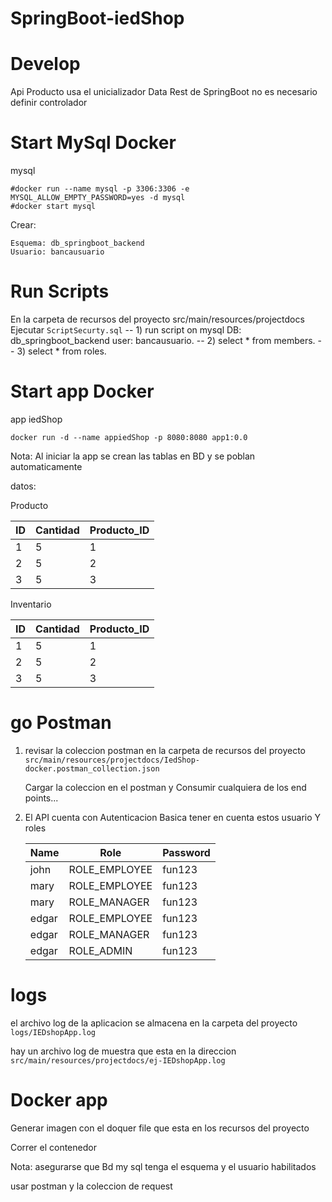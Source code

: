# SpringBoot-iedShop

# Develop

Api Producto usa el unicializador Data Rest de SpringBoot no es necesario definir controlador 



# Start MySql Docker

mysql 

```
#docker run --name mysql -p 3306:3306 -e MYSQL_ALLOW_EMPTY_PASSWORD=yes -d mysql
#docker start mysql
```
Crear:

`Esquema: db_springboot_backend`   
`Usuario: bancausuario`

# Run Scripts

En la carpeta de recursos del proyecto src/main/resources/projectdocs
Ejecutar `ScriptSecurty.sql`
-- 1) run script on mysql DB: db_springboot_backend user: bancausuario.
-- 2) select * from members.
-- 3) select * from roles.


# Start app Docker

app iedShop

```
docker run -d --name appiedShop -p 8080:8080 app1:0.0
```

Nota: Al iniciar la app se crean las tablas en BD y se poblan automaticamente

datos:

Producto

| ID | Cantidad | Producto_ID |
|----|----------|-------------|
| 1  | 5        | 1           |
| 2  | 5        | 2           |
| 3  | 5        | 3           |


Inventario

| ID | Cantidad | Producto_ID |
|----|----------|-------------|
| 1  | 5        | 1           |
| 2  | 5        | 2           |
| 3  | 5        | 3           |





# go Postman 

1) revisar la coleccion postman en la carpeta de recursos del proyecto  `src/main/resources/projectdocs/IedShop-docker.postman_collection.json `
   
     Cargar la coleccion en el postman y Consumir cualquiera de los end points...



2) El API cuenta con Autenticacion Basica 
   tener en cuenta  estos usuario  Y roles 


   | Name  | Role          | Password |
   |-------|---------------|----------|
   | john  | ROLE_EMPLOYEE | fun123   |
   | mary  | ROLE_EMPLOYEE | fun123   |
   | mary  | ROLE_MANAGER  | fun123   |
   | edgar | ROLE_EMPLOYEE | fun123   |
   | edgar | ROLE_MANAGER  | fun123   |
   | edgar | ROLE_ADMIN    | fun123   |


# logs 

el archivo log de la aplicacion se almacena en la carpeta del proyecto  `logs/IEDshopApp.log`

hay un archivo log de muestra que esta en la direccion `src/main/resources/projectdocs/ej-IEDshopApp.log`



# Docker app 

Generar imagen con el doquer file que esta en los recursos del proyecto

Correr el contenedor 

Nota: asegurarse que Bd my sql tenga el esquema y el usuario habilitados

usar postman y la coleccion de request 

